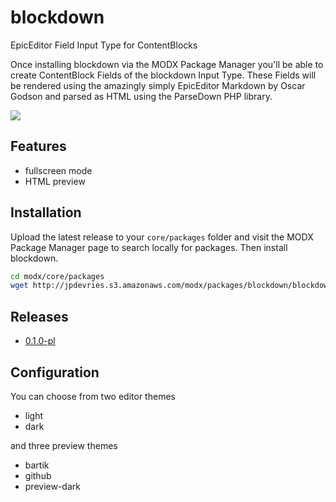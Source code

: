 # blockdown

EpicEditor Field Input Type for ContentBlocks

Once installing blockdown via the MODX Package Manager you'll be able to create ContentBlock Fields of the blockdown Input Type. These Fields will be rendered using the amazingly simply EpicEditor Markdown by Oscar Godson and parsed as HTML using the ParseDown PHP library.

![](http://j4p.us/image/3k3n1e0a053G/Screen%20Shot%202015-06-16%20at%2010.24.36%20PM.png)

## Features
 - fullscreen mode
 - HTML preview

## Installation
Upload the latest release to your `core/packages` folder and visit the MODX Package Manager page to search locally for packages. Then install blockdown.

```bash
cd modx/core/packages
wget http://jpdevries.s3.amazonaws.com/modx/packages/blockdown/blockdown-0.1.0-pl.transport.zip
```

## Releases
 - [0.1.0-pl](http://jpdevries.s3.amazonaws.com/modx/packages/blockdown/blockdown-0.1.0-pl.transport.zip)

## Configuration
You can choose from two editor themes
  - light
  - dark
  
and three preview themes
 - bartik
 - github
 - preview-dark
  
 
